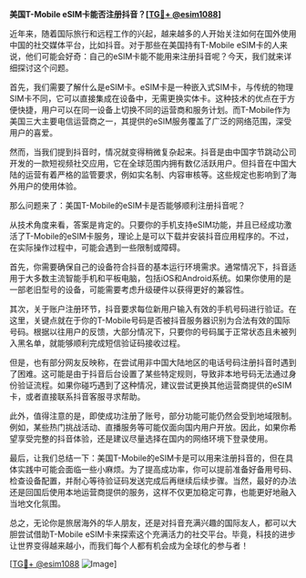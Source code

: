 **美国T-Mobile eSIM卡能否注册抖音？[[TG💪+ @esim1088](https://t.me/s/esim1088)]**

近年来，随着国际旅行和远程工作的兴起，越来越多的人开始关注如何在国外使用中国的社交媒体平台，比如抖音。对于那些在美国持有T-Mobile eSIM卡的人来说，他们可能会好奇：自己的eSIM卡能不能用来注册抖音呢？今天，我们就来详细探讨这个问题。

首先，我们需要了解什么是eSIM卡。eSIM卡是一种嵌入式SIM卡，与传统的物理SIM卡不同，它可以直接集成在设备中，无需更换实体卡。这种技术的优点在于方便快捷，用户可以在同一设备上切换不同的运营商和服务计划。而T-Mobile作为美国三大主要电信运营商之一，其提供的eSIM服务覆盖了广泛的网络范围，深受用户的喜爱。

然而，当我们提到抖音时，情况就变得稍微复杂起来。抖音是由中国字节跳动公司开发的一款短视频社交应用，它在全球范围内拥有数亿活跃用户。但抖音在中国大陆的运营有着严格的监管要求，例如实名制、内容审核等。这些规定也影响到了海外用户的使用体验。

那么问题来了：美国T-Mobile的eSIM卡是否能够顺利注册抖音呢？

从技术角度来看，答案是肯定的。只要你的手机支持eSIM功能，并且已经成功激活了T-Mobile的eSIM卡服务，理论上是可以下载并安装抖音应用程序的。不过，在实际操作过程中，可能会遇到一些限制或障碍。

首先，你需要确保自己的设备符合抖音的基本运行环境需求。通常情况下，抖音适用于大多数主流智能手机和平板电脑，包括iOS和Android系统。如果你使用的是一部老旧型号的设备，可能需要考虑升级硬件以获得更好的兼容性。

其次，关于账户注册环节，抖音要求每位新用户输入有效的手机号码进行验证。在这里，关键点就在于你的T-Mobile号码是否被抖音服务器识别为合法有效的国际号码。根据以往用户的反馈，大部分情况下，只要你的号码属于正常状态且未被列入黑名单，就能够顺利完成短信验证码接收过程。

但是，也有部分网友反映称，在尝试用非中国大陆地区的电话号码注册抖音时遇到了困难。这可能是由于抖音后台设置了某些特定规则，导致非本地号码无法通过身份验证流程。如果你碰巧遇到了这种情况，建议尝试更换其他运营商提供的eSIM卡，或者直接联系抖音客服寻求帮助。

此外，值得注意的是，即使成功注册了账号，部分功能可能仍然会受到地域限制。例如，某些热门挑战活动、直播服务等可能仅面向国内用户开放。因此，如果你希望享受完整的抖音体验，还是建议尽量选择在国内的网络环境下登录使用。

最后，让我们总结一下：美国T-Mobile的eSIM卡是可以用来注册抖音的，但在具体实践中可能会面临一些小麻烦。为了提高成功率，你可以提前准备好备用号码、检查设备配置，并耐心等待验证码发送完成后再继续后续步骤。当然，最好的办法还是回国后使用本地运营商提供的服务，这样不仅更加稳定可靠，也能更好地融入当地文化氛围。

总之，无论你是旅居海外的华人朋友，还是对抖音充满兴趣的国际友人，都可以大胆尝试借助T-Mobile eSIM卡来探索这个充满活力的社交平台。毕竟，科技的进步让世界变得越来越小，而我们每个人都有机会成为全球化的参与者！

[[TG💪+ @esim1088](https://t.me/s/esim1088) ![Image](https://i.postimg.cc/4NQfJmqS/Snipaste-2025-05-13-00-14-12.png)]